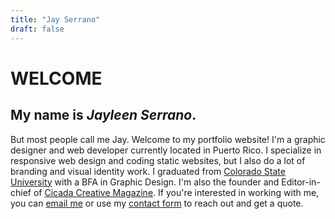 ```yaml
---
title: "Jay Serrano"
draft: false
---
```


# WELCOME

## My name is *Jayleen Serrano*. 

But most people call me Jay. Welcome to my portfolio website! I'm a graphic designer and web developer currently located in Puerto Rico. I specialize in responsive web design and coding static websites, but I also do a lot of branding and visual identity work. I graduated from [Colorado State University](https://www.colostate.edu/) with a BFA in Graphic Design. I'm also the founder and Editor-in-chief of [Cicada Creative Magazine](https://cicadacreativemag.com/). If you're interested in working with me, you can [email me](/mailto:jserrano.97@outlook.com) or use my [contact form](/contact) to reach out and get a quote.